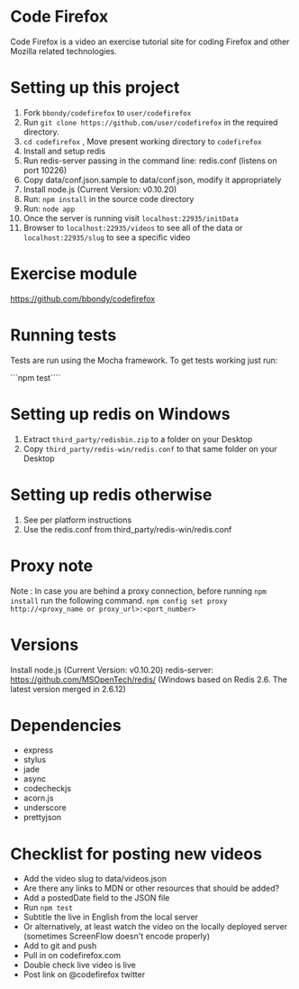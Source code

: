 Code Firefox
===========

Code Firefox is a video an exercise tutorial site for coding Firefox and other Mozilla related technologies.

Setting up this project
=======================

1. Fork ```bbondy/codefirefox``` to ```user/codefirefox```
2. Run ```git clone https://github.com/user/codefirefox``` in the required directory.
3. ```cd codefirefox``` , Move present working directory to ```codefirefox```
4. Install and setup redis
5. Run redis-server passing in the command line: redis.conf (listens on port 10226)
6. Copy data/conf.json.sample to data/conf.json, modify it appropriately
7. Install node.js (Current Version: v0.10.20)
8. Run: ```npm install``` in the source code directory
9. Run: ```node app```
10. Once the server is running visit ```localhost:22935/initData```
11. Browser to ```localhost:22935/videos``` to see all of the data or ```localhost:22935/slug``` to see a specific video

Exercise module
===============

https://github.com/bbondy/codefirefox

Running tests
=============

Tests are run using the Mocha framework. To get tests working just run:

```npm test````

Setting up redis on Windows
===========================

1. Extract `third_party/redisbin.zip` to a folder on your Desktop
2. Copy `third_party/redis-win/redis.conf` to that same folder on your Desktop

Setting up redis otherwise
==========================

1. See per platform instructions
2. Use the redis.conf from third_party/redis-win/redis.conf

Proxy note
==========

Note : In case you are behind a proxy connection, before running ```npm install``` run the following command.
```npm config set proxy http://<proxy_name or proxy_url>:<port_number>```

Versions
========

Install node.js (Current Version: v0.10.20)
redis-server: https://github.com/MSOpenTech/redis/ (Windows based on Redis 2.6. The latest version merged in 2.6.12)

Dependencies
============

- express
- stylus
- jade
- async
- codecheckjs
- acorn.js
- underscore
- prettyjson

Checklist for posting new videos
================================

- Add the video slug to data/videos.json
- Are there any links to MDN or other resources that should be added?
- Add a postedDate field to the JSON file
- Run `npm test`
- Subtitle the live in English from the local server
- Or alternatively, at least watch the video on the locally deployed server (sometimes ScreenFlow doesn't encode properly)
- Add to git and push
- Pull in on codefirefox.com
- Double check live video is live
- Post link on @codefirefox twitter

